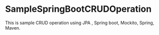 # SampleSpringBootCRUDOperation
This is sample CRUD operation using JPA , Spring boot, Mockito, Spring, Maven.
